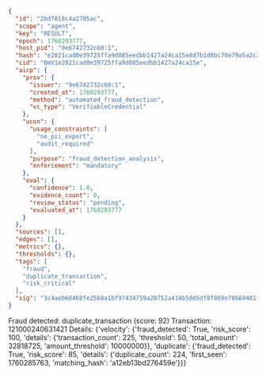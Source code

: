 ```json
{
  "id": "2bd7818c4a2705ac",
  "scope": "agent",
  "key": "RESULT",
  "epoch": 1760293777,
  "host_pid": "9e6742732c60:1",
  "hash": "e2821cad0e39725ffa9d085eedbb1427a24ca15e8d7b1d8bc70e79a5a2c320aa",
  "cid": "QmV1e2821cad0e39725ffa9d085eedbb1427a24ca15e",
  "aicp": {
    "prov": {
      "issuer": "9e6742732c60:1",
      "created_at": 1760293777,
      "method": "automated_fraud_detection",
      "vc_type": "VerifiableCredential"
    },
    "ucon": {
      "usage_constraints": [
        "no_pii_export",
        "audit_required"
      ],
      "purpose": "fraud_detection_analysis",
      "enforcement": "mandatory"
    },
    "eval": {
      "confidence": 1.0,
      "evidence_count": 0,
      "review_status": "pending",
      "evaluated_at": 1760293777
    }
  },
  "sources": [],
  "edges": [],
  "metrics": {},
  "thresholds": {},
  "tags": [
    "fraud",
    "duplicate_transaction",
    "risk_critical"
  ],
  "sig": "3c4aeb60468fe25b8a1bf97434759a20752a410b50d5df8f069e78669481f3b0"
}
```

Fraud detected: duplicate_transaction (score: 92)
Transaction: 121000240631421
Details: {'velocity': {'fraud_detected': True, 'risk_score': 100, 'details': {'transaction_count': 225, 'threshold': 50, 'total_amount': 32818725, 'amount_threshold': 10000000}}, 'duplicate': {'fraud_detected': True, 'risk_score': 85, 'details': {'duplicate_count': 224, 'first_seen': 1760285763, 'matching_hash': 'a12eb13bd276459e'}}}